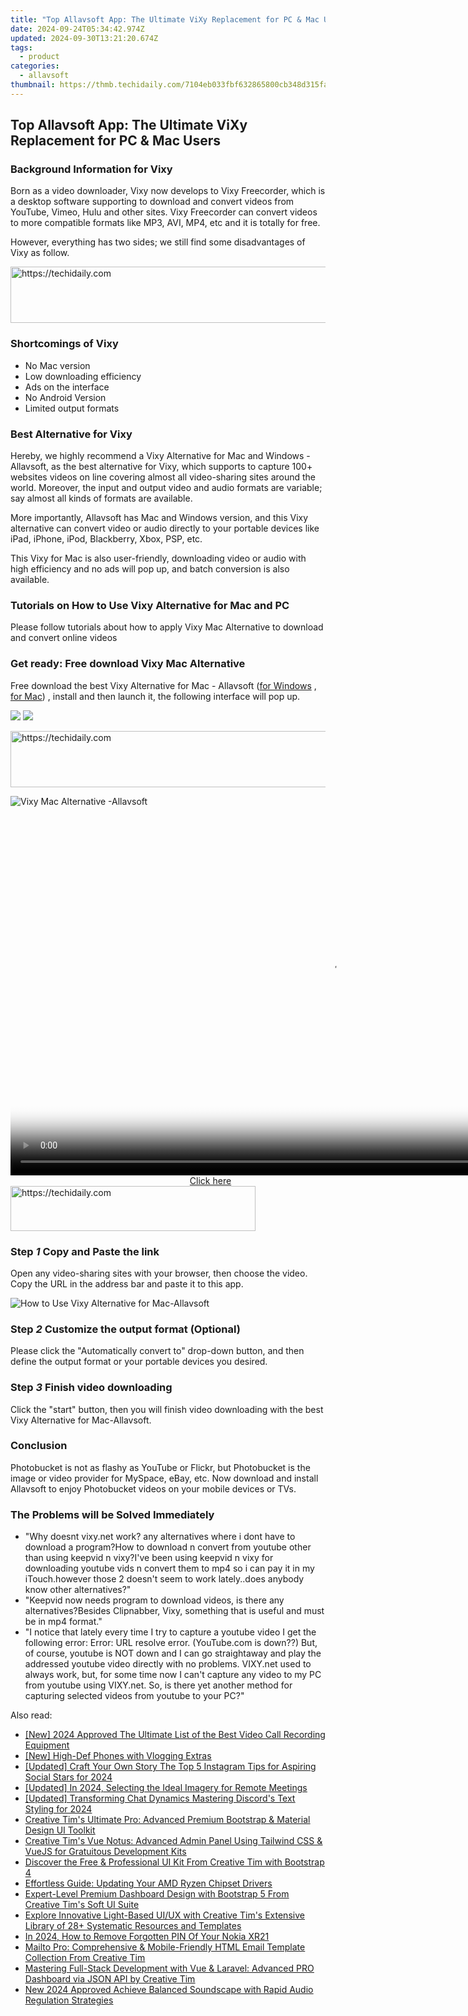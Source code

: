 ```yaml
---
title: "Top Allavsoft App: The Ultimate ViXy Replacement for PC & Mac Users"
date: 2024-09-24T05:34:42.974Z
updated: 2024-09-30T13:21:20.674Z
tags:
  - product
categories:
  - allavsoft
thumbnail: https://thmb.techidaily.com/7104eb033fbf632865800cb348d315fa27012665cace64350a90155028571e6d.jpg
---
```


## Top Allavsoft App: The Ultimate ViXy Replacement for PC & Mac Users

### Background Information for Vixy

Born as a video downloader, Vixy now develops to Vixy Freecorder, which is a desktop software supporting to download and convert videos from YouTube, Vimeo, Hulu and other sites. Vixy Freecorder can convert videos to more compatible formats like MP3, AVI, MP4, etc and it is totally for free.

However, everything has two sides; we still find some disadvantages of Vixy as follow.

<!-- affiliate ads begin -->
<a href="https://appsumo.8odi.net/c/5597632/2137411/7443" target="_top" id="2137411">
  <img src="//a.impactradius-go.com/display-ad/7443-2137411" border="0" alt="https://techidaily.com" width="600" height="90"/>
</a>
<img height="0" width="0" src="https://appsumo.8odi.net/i/5597632/2137411/7443" style="position:absolute;visibility:hidden;" border="0" />
<!-- affiliate ads end -->

### Shortcomings of Vixy

* No Mac version
* Low downloading efficiency
* Ads on the interface
* No Android Version
* Limited output formats

### Best Alternative for Vixy

Hereby, we highly recommend a Vixy Alternative for Mac and Windows -Allavsoft, as the best alternative for Vixy, which supports to capture 100+ websites videos on line covering almost all video-sharing sites around the world. Moreover, the input and output video and audio formats are variable; say almost all kinds of formats are available.

More importantly, Allavsoft has Mac and Windows version, and this Vixy alternative can convert video or audio directly to your portable devices like iPad, iPhone, iPod, Blackberry, Xbox, PSP, etc.

This Vixy for Mac is also user-friendly, downloading video or audio with high efficiency and no ads will pop up, and batch conversion is also available.

### Tutorials on How to Use Vixy Alternative for Mac and PC

Please follow tutorials about how to apply Vixy Mac Alternative to download and convert online videos

### Get ready: Free download Vixy Mac Alternative

Free download the best Vixy Alternative for Mac - Allavsoft ([for Windows](https://tools.techidaily.com/allavsoft/products/) , [for Mac](https://tools.techidaily.com/allavsoft/products/)) , install and then launch it, the following interface will pop up.

[![](https://www.allavsoft.com/how-to/../images/how-to/free-download-win.jpg)](https://tools.techidaily.com/allavsoft/products/) [![](https://www.allavsoft.com/how-to/../images/how-to/free-download-mac.jpg)](https://tools.techidaily.com/allavsoft/products/)

<!-- affiliate ads begin -->
<a href="https://aligracehair.sjv.io/c/5597632/1925473/19272" target="_top" id="1925473">
  <img src="//a.impactradius-go.com/display-ad/19272-1925473" border="0" alt="https://techidaily.com" width="728" height="90"/>
</a>
<img height="0" width="0" src="https://aligracehair.sjv.io/i/5597632/1925473/19272" style="position:absolute;visibility:hidden;" border="0" />
<!-- affiliate ads end -->

![Vixy Mac Alternative -Allavsoft](https://www.allavsoft.com/how-to/../images/allavsoft-mac/screen-shot-600.jpg)

<!-- affiliate ads begin -->
<span id="1155462">
					<video width="1024" height="576" style="cursor:pointer"
           poster="//a.impactradius-go.com/display-clicktoplayimage/1155462.png"
           onclick="if(!this.playClicked){this.play();this.setAttribute('controls',true);this.playClicked=true;}">
	   <source src="//a.impactradius-go.com/display-ad/14559-1155462">
	   <img src="//a.impactradius-go.com/display-clicktoplayimage/1155462.png" style="border: none; height: 100%; width: 100%; object-fit: contain">
	</video>
	<div style="width:640px;text-align:center"><a href="javascript:window.open(decodeURIComponent('https%3A%2F%2Fpropmoneyinc.pxf.io%2Fc%2F5597632%2F1155462%2F14559'), '_blank');void(0);">Click here</a></div>
</span>
<img height="0" width="0" src="https://imp.pxf.io/i/5597632/1155462/14559" style="position:absolute;visibility:hidden;" border="0" />
<!-- affiliate ads end -->

<!-- affiliate ads begin -->
<a href="https://aligracehair.sjv.io/c/5597632/2135373/19272" target="_top" id="2135373">
  <img src="//a.impactradius-go.com/display-ad/19272-2135373" border="0" alt="https://techidaily.com" width="392" height="72"/>
</a>
<img height="0" width="0" src="https://aligracehair.sjv.io/i/5597632/2135373/19272" style="position:absolute;visibility:hidden;" border="0" />
<!-- affiliate ads end -->

### Step _1_ Copy and Paste the link

Open any video-sharing sites with your browser, then choose the video. Copy the URL in the address bar and paste it to this app.

![How to Use Vixy Alternative for Mac-Allavsoft](https://www.allavsoft.com/how-to/../images/how-to/vixy-alternative-mac-windows/how-to-use-vixy-mac-alternative.jpg)

### Step _2_ Customize the output format (Optional)

Please click the "Automatically convert to" drop-down button, and then define the output format or your portable devices you desired.

### Step _3_ Finish video downloading

Click the "start" button, then you will finish video downloading with the best Vixy Alternative for Mac-Allavsoft.

### Conclusion

Photobucket is not as flashy as YouTube or Flickr, but Photobucket is the image or video provider for MySpace, eBay, etc. Now download and install Allavsoft to enjoy Photobucket videos on your mobile devices or TVs.

### The Problems will be Solved Immediately

* "Why doesnt vixy.net work? any alternatives where i dont have to download a program?How to download n convert from youtube other than using keepvid n vixy?I've been using keepvid n vixy for downloading youtube vids n convert them to mp4 so i can pay it in my iTouch.however those 2 doesn't seem to work lately..does anybody know other alternatives?"
* "Keepvid now needs program to download videos, is there any alternatives?Besides Clipnabber, Vixy, something that is useful and must be in mp4 format."
* "I notice that lately every time I try to capture a youtube video I get the following error: Error: URL resolve error. (YouTube.com is down??) But, of course, youtube is NOT down and I can go straightaway and play the addressed youtube video directly with no problems. VIXY.net used to always work, but, for some time now I can't capture any video to my PC from youtube using VIXY.net. So, is there yet another method for capturing selected videos from youtube to your PC?"

<ins class="adsbygoogle"
     style="display:block"
     data-ad-format="autorelaxed"
     data-ad-client="ca-pub-7571918770474297"
     data-ad-slot="1223367746"></ins>

<ins class="adsbygoogle"
     style="display:block"
     data-ad-client="ca-pub-7571918770474297"
     data-ad-slot="8358498916"
     data-ad-format="auto"
     data-full-width-responsive="true"></ins>

<span class="atpl-alsoreadstyle">Also read:</span>
<div><ul>
<li><a href="https://screen-sharing-recording.techidaily.com/new-2024-approved-the-ultimate-list-of-the-best-video-call-recording-equipment/"><u>[New] 2024 Approved The Ultimate List of the Best Video Call Recording Equipment</u></a></li>
<li><a href="https://some-knowledge.techidaily.com/new-high-def-phones-with-vlogging-extras/"><u>[New] High-Def Phones with Vlogging Extras</u></a></li>
<li><a href="https://instagram-clips.techidaily.com/updated-craft-your-own-story-the-top-5-instagram-tips-for-aspiring-social-stars-for-2024/"><u>[Updated] Craft Your Own Story The Top 5 Instagram Tips for Aspiring Social Stars for 2024</u></a></li>
<li><a href="https://screen-mirroring-recording.techidaily.com/updated-in-2024-selecting-the-ideal-imagery-for-remote-meetings/"><u>[Updated] In 2024, Selecting the Ideal Imagery for Remote Meetings</u></a></li>
<li><a href="https://discord-videos.techidaily.com/updated-transforming-chat-dynamics-mastering-discords-text-styling-for-2024/"><u>[Updated] Transforming Chat Dynamics Mastering Discord's Text Styling for 2024</u></a></li>
<li><a href="https://discover-cheats.techidaily.com/creative-tims-ultimate-pro-advanced-premium-bootstrap-and-material-design-ui-toolkit/"><u>Creative Tim's Ultimate Pro: Advanced Premium Bootstrap & Material Design UI Toolkit</u></a></li>
<li><a href="https://discover-cheats.techidaily.com/creative-tims-vue-notus-advanced-admin-panel-using-tailwind-css-and-vuejs-for-gratuitous-development-kits/"><u>Creative Tim's Vue Notus: Advanced Admin Panel Using Tailwind CSS & VueJS for Gratuitous Development Kits</u></a></li>
<li><a href="https://discover-cheats.techidaily.com/discover-the-free-and-professional-ui-kit-from-creative-tim-with-bootstrap-4/"><u>Discover the Free & Professional UI Kit From Creative Tim with Bootstrap 4</u></a></li>
<li><a href="https://hardware-updates.techidaily.com/effortless-guide-updating-your-amd-ryzen-chipset-drivers/"><u>Effortless Guide: Updating Your AMD Ryzen Chipset Drivers</u></a></li>
<li><a href="https://discover-cheats.techidaily.com/expert-level-premium-dashboard-design-with-bootstrap-5-from-creative-tims-soft-ui-suite/"><u>Expert-Level Premium Dashboard Design with Bootstrap 5 From Creative Tim's Soft UI Suite</u></a></li>
<li><a href="https://discover-cheats.techidaily.com/explore-innovative-light-based-uiux-with-creative-tims-extensive-library-of-28plus-systematic-resources-and-templates/"><u>Explore Innovative Light-Based UI/UX with Creative Tim's Extensive Library of 28+ Systematic Resources and Templates</u></a></li>
<li><a href="https://easy-unlock-android.techidaily.com/in-2024-how-to-remove-forgotten-pin-of-your-nokia-xr21-by-drfone-android/"><u>In 2024, How to Remove Forgotten PIN Of Your Nokia XR21</u></a></li>
<li><a href="https://discover-cheats.techidaily.com/mailto-pro-comprehensive-and-mobile-friendly-html-email-template-collection-from-creative-tim/"><u>Mailto Pro: Comprehensive & Mobile-Friendly HTML Email Template Collection From Creative Tim</u></a></li>
<li><a href="https://discover-cheats.techidaily.com/mastering-full-stack-development-with-vue-and-laravel-advanced-pro-dashboard-via-json-api-by-creative-tim/"><u>Mastering Full-Stack Development with Vue & Laravel: Advanced PRO Dashboard via JSON API by Creative Tim</u></a></li>
<li><a href="https://audio-shaping.techidaily.com/new-2024-approved-achieve-balanced-soundscape-with-rapid-audio-regulation-strategies/"><u>New 2024 Approved Achieve Balanced Soundscape with Rapid Audio Regulation Strategies</u></a></li>
</ul></div>

